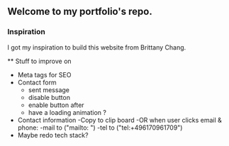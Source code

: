 ## Welcome to my portfolio's repo. 

### Inspiration
I got my inspiration to build this website from Brittany Chang.


**
Stuff to improve on
- Meta tags for SEO 
- Contact form 
    - sent message
    - disable button 
    - enable button after
    - have a loading animation ? 
- Contact information 
    -Copy to clip board
    -OR when user clicks email & phone:
        -mail to 
        ("mailto: ")
        -tel to 
        ("tel:+496170961709")
- Maybe redo tech stack? 
